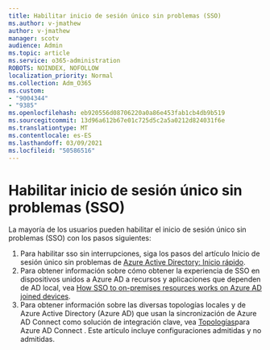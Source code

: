 ```yaml
---
title: Habilitar inicio de sesión único sin problemas (SSO)
ms.author: v-jmathew
author: v-jmathew
manager: scotv
audience: Admin
ms.topic: article
ms.service: o365-administration
ROBOTS: NOINDEX, NOFOLLOW
localization_priority: Normal
ms.collection: Adm_O365
ms.custom:
- "9004344"
- "9385"
ms.openlocfilehash: eb920556d08706220a0a86e453fab1cb4db9b519
ms.sourcegitcommit: 13d96a612b67e01c725d5c2a5a0212d824031f6e
ms.translationtype: MT
ms.contentlocale: es-ES
ms.lasthandoff: 03/09/2021
ms.locfileid: "50586516"
---
```

# <a name="enable-seamless-single-sign-on-sso"></a>Habilitar inicio de sesión único sin problemas (SSO)

La mayoría de los usuarios pueden habilitar el inicio de sesión único sin problemas (SSO) con los pasos siguientes:

1. Para habilitar sso sin interrupciones, siga los pasos del artículo Inicio de sesión único sin problemas de [Azure Active Directory: Inicio rápido](https://docs.microsoft.com/azure/active-directory/hybrid/how-to-connect-sso-quick-start).
2. Para obtener información sobre cómo obtener la experiencia de SSO en dispositivos unidos a Azure AD a recursos y aplicaciones que dependen de AD local, vea [How SSO to on-premises resources works on Azure AD joined devices](https://docs.microsoft.com/azure/active-directory/devices/azuread-join-sso).
3. Para obtener información sobre las diversas topologías locales y de Azure Active Directory (Azure AD) que usan la sincronización de Azure AD Connect como solución de integración clave, vea [Topologías](https://docs.microsoft.com/azure/active-directory/hybrid/plan-connect-topologies)para Azure AD Connect . Este artículo incluye configuraciones admitidas y no admitidas.
